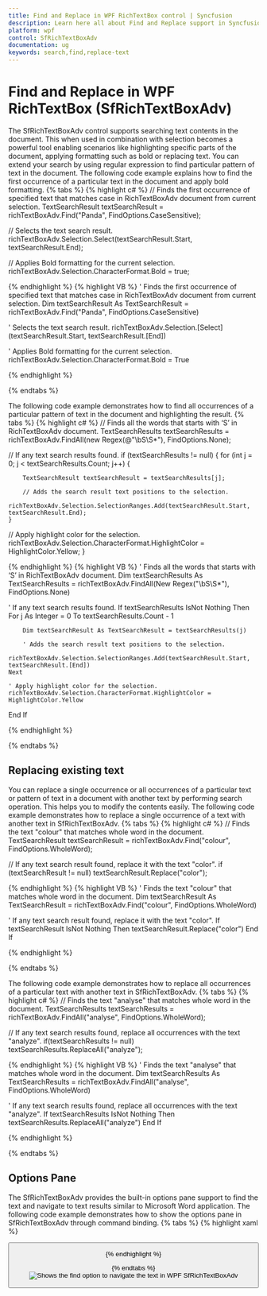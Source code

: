 ```yaml
---
title: Find and Replace in WPF RichTextBox control | Syncfusion
description: Learn here all about Find and Replace support in Syncfusion WPF RichTextBox (SfRichTextBoxAdv) control and more.
platform: wpf
control: SfRichTextBoxAdv
documentation: ug
keywords: search,find,replace-text
---
```

# Find and Replace in WPF RichTextBox (SfRichTextBoxAdv)

The SfRichTextBoxAdv control supports searching text contents in the document. This when used in combination with selection becomes a powerful tool enabling scenarios like highlighting specific parts of the document, applying formatting such as bold or replacing text. You can extend your search by using regular expression to find particular pattern of text in the document. 
The following code example explains how to find the first occurrence of a particular text in the document and apply bold formatting.
{% tabs %}
{% highlight c# %}
// Finds the first occurrence of specified text that matches case in RichTextBoxAdv document from current selection.
TextSearchResult textSearchResult = richTextBoxAdv.Find("Panda", FindOptions.CaseSensitive);

// Selects the text search result.
richTextBoxAdv.Selection.Select(textSearchResult.Start, textSearchResult.End);

// Applies Bold formatting for the current selection.
richTextBoxAdv.Selection.CharacterFormat.Bold = true;

{% endhighlight %}
{% highlight VB %}
' Finds the first occurrence of specified text that matches case in RichTextBoxAdv document from current selection.
Dim textSearchResult As TextSearchResult = richTextBoxAdv.Find("Panda", FindOptions.CaseSensitive)

' Selects the text search result.
richTextBoxAdv.Selection.[Select](textSearchResult.Start, textSearchResult.[End])

' Applies Bold formatting for the current selection.
richTextBoxAdv.Selection.CharacterFormat.Bold = True


{% endhighlight %}

{% endtabs %}

The following code example demonstrates how to find all occurrences of a particular pattern of text in the document and highlighting the result.
{% tabs %}
{% highlight c# %}
// Finds all the words that starts with ‘S’ in RichTextBoxAdv document.
TextSearchResults textSearchResults = richTextBoxAdv.FindAll(new Regex(@"\bS\S*"), FindOptions.None);

// If any text search results found.
if (textSearchResults != null)
{
    for (int j = 0; j < textSearchResults.Count; j++)
    {
    
        TextSearchResult textSearchResult = textSearchResults[j];

        // Adds the search result text positions to the selection.
        richTextBoxAdv.Selection.SelectionRanges.Add(textSearchResult.Start, textSearchResult.End);
    }
    
// Apply highlight color for the selection.
    richTextBoxAdv.Selection.CharacterFormat.HighlightColor = HighlightColor.Yellow;
}

{% endhighlight %}
{% highlight VB %}
' Finds all the words that starts with ‘S’ in RichTextBoxAdv document.
Dim textSearchResults As TextSearchResults = richTextBoxAdv.FindAll(New Regex("\bS\S*"), FindOptions.None)

' If any text search results found.
If textSearchResults IsNot Nothing Then
	For j As Integer = 0 To textSearchResults.Count - 1

		Dim textSearchResult As TextSearchResult = textSearchResults(j)

		' Adds the search result text positions to the selection.
		richTextBoxAdv.Selection.SelectionRanges.Add(textSearchResult.Start, textSearchResult.[End])
	Next

	' Apply highlight color for the selection.
	richTextBoxAdv.Selection.CharacterFormat.HighlightColor = HighlightColor.Yellow
End If


{% endhighlight %}

{% endtabs %}

## Replacing existing text

You can replace a single occurrence or all occurrences of a particular text or pattern of text in a document with another text by performing search operation. This helps you to modify the contents easily.
The following code example demonstrates how to replace a single occurrence of a text with another text in SfRichTextBoxAdv.
{% tabs %}
{% highlight c# %}
// Finds the text "colour" that matches whole word in the document.
TextSearchResult textSearchResult = richTextBoxAdv.Find("colour", FindOptions.WholeWord);

// If any text search result found, replace it with the text "color".
if (textSearchResult != null)
    textSearchResult.Replace("color");

{% endhighlight %}
{% highlight VB %}
' Finds the text "colour" that matches whole word in the document.
Dim textSearchResult As TextSearchResult = richTextBoxAdv.Find("colour", FindOptions.WholeWord)

' If any text search result found, replace it with the text "color".
If textSearchResult IsNot Nothing Then
	textSearchResult.Replace("color")
End If


{% endhighlight %}

{% endtabs %}

The following code example demonstrates how to replace all occurrences of a particular text with another text in SfRichTextBoxAdv.
{% tabs %}
{% highlight c# %}
// Finds the text "analyse" that matches whole word in the document.
TextSearchResults textSearchResults = richTextBoxAdv.FindAll("analyse", FindOptions.WholeWord);

// If any text search results found, replace all occurrences with the text "analyze".
if(textSearchResults != null)
    textSearchResults.ReplaceAll("analyze");

{% endhighlight %}
{% highlight VB %}
' Finds the text "analyse" that matches whole word in the document.
Dim textSearchResults As TextSearchResults = richTextBoxAdv.FindAll("analyse", FindOptions.WholeWord)

' If any text search results found, replace all occurrences with the text "analyze".
If textSearchResults IsNot Nothing Then
	textSearchResults.ReplaceAll("analyze")
End If


{% endhighlight %}

{% endtabs %}

## Options Pane

The SfRichTextBoxAdv provides the built-in options pane support to find the text and navigate to text results similar to Microsoft Word application.
The following code example demonstrates how to show the options pane in SfRichTextBoxAdv through command binding.
{% tabs %}
{% highlight xaml %}
<!-- Binding Button to UI Command that shows the options pane  -->
<Button Content="Show Options Pane" Command="RichTextBoxAdv:SfRichTextBoxAdv.ShowOptionsPaneCommand" CommandTarget="{Binding ElementName=richTextBoxAdv}" />


{% endhighlight %}

{% endtabs %}
![Shows the find option to navigate the text in WPF SfRichTextBoxAdv](Find-and-Replace_images/Find-and-Replace_img1.jpeg)

